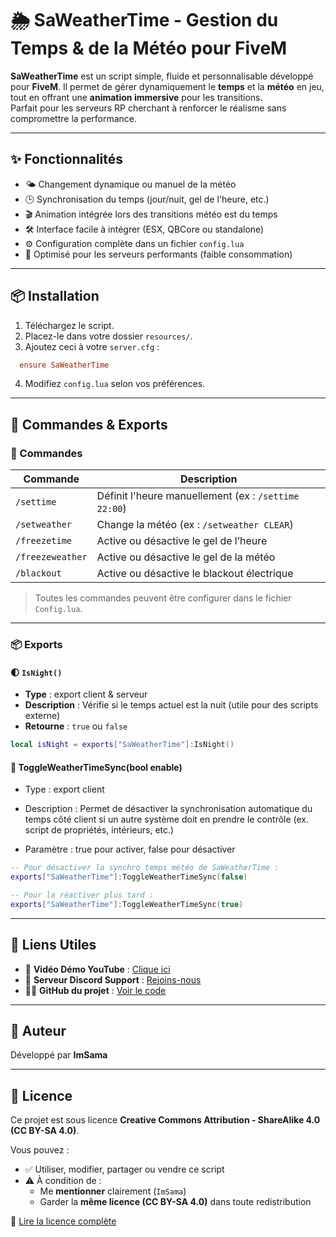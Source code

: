 # 🌦️ SaWeatherTime - Gestion du Temps & de la Météo pour FiveM

**SaWeatherTime** est un script simple, fluide et personnalisable développé pour **FiveM**. Il permet de gérer dynamiquement le **temps** et la **météo** en jeu, tout en offrant une **animation immersive** pour les transitions.  
Parfait pour les serveurs RP cherchant à renforcer le réalisme sans compromettre la performance.

---

## ✨ Fonctionnalités

- 🌤️ Changement dynamique ou manuel de la météo
- 🕒 Synchronisation du temps (jour/nuit, gel de l'heure, etc.)
- 🎬 Animation intégrée lors des transitions météo est du temps
- 🛠️ Interface facile à intégrer (ESX, QBCore ou standalone)
- ⚙️ Configuration complète dans un fichier `config.lua`
- 🧠 Optimisé pour les serveurs performants (faible consommation)

---

## 📦 Installation

1. Téléchargez le script.
2. Placez-le dans votre dossier `resources/`.
3. Ajoutez ceci à votre `server.cfg` : 
```cfg
  ensure SaWeatherTime
```
4. Modifiez `config.lua` selon vos préférences.

---

## 🔧 Commandes & Exports

### 🧾 Commandes

| Commande          | Description                                         |
|-------------------|-----------------------------------------------------|
| `/settime`        | Définit l'heure manuellement (ex : `/settime 22:00`) |
| `/setweather`     | Change la météo (ex : `/setweather CLEAR`)          |
| `/freezetime`     | Active ou désactive le gel de l’heure               |
| `/freezeweather`  | Active ou désactive le gel de la météo              |
| `/blackout`       | Active ou désactive le blackout électrique          |



> Toutes les commandes peuvent être configurer dans le fichier `Config.lua`.

---

### 📦 Exports

#### 🌓 `IsNight()`

- **Type** : export client & serveur  
- **Description** : Vérifie si le temps actuel est la nuit (utile pour des scripts externe)  
- **Retourne** : `true` ou `false`

```lua
local isNight = exports["SaWeatherTime"]:IsNight()
```

#### 🔄 ToggleWeatherTimeSync(bool enable)

- Type : export client

- Description : Permet de désactiver la synchronisation automatique du temps côté client si un autre système doit en prendre le contrôle (ex. script de propriétés, intérieurs, etc.)

- Paramètre : true pour activer, false pour désactiver
```lua
-- Pour désactiver la synchro temps météo de SaWeatherTime :
exports["SaWeatherTime"]:ToggleWeatherTimeSync(false)

-- Pour la réactiver plus tard :
exports["SaWeatherTime"]:ToggleWeatherTimeSync(true)
```

---

## 🔗 Liens Utiles

- 🎥 **Vidéo Démo YouTube** : [Clique ici](https://youtu.be/Z08pjXYr51E)
- 💬 **Serveur Discord Support** : [Rejoins-nous](https://discord.gg/FAZBexrgtx)
- 🧑‍💻 **GitHub du projet** : [Voir le code](https://github.com/ImSamaCurrent/SaWeatherTime)

---

## 👤 Auteur

Développé par **ImSama**

---

## 📜 Licence

Ce projet est sous licence **Creative Commons Attribution - ShareAlike 4.0 (CC BY-SA 4.0)**.

Vous pouvez :
- ✅ Utiliser, modifier, partager ou vendre ce script
- ⚠️ À condition de :
  - Me **mentionner** clairement (`ImSama`)
  - Garder la **même licence (CC BY-SA 4.0)** dans toute redistribution

🔗 [Lire la licence complète](https://creativecommons.org/licenses/by-sa/4.0/)


